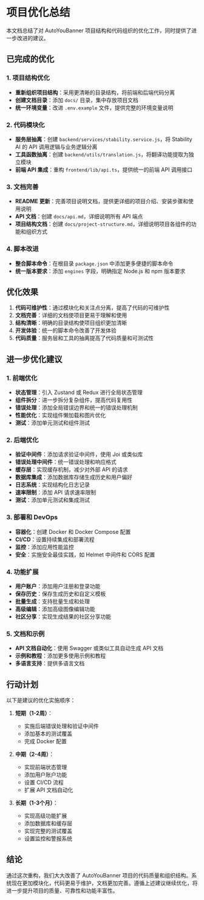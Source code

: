 # 项目优化总结

本文档总结了对 AutoYouBanner 项目结构和代码组织的优化工作，同时提供了进一步改进的建议。

## 已完成的优化

### 1. 项目结构优化

- **重新组织项目结构**：采用更清晰的目录结构，将前端和后端代码分离
- **创建文档目录**：添加 `docs/` 目录，集中存放项目文档
- **统一环境变量**：改进 `.env.example` 文件，提供完整的环境变量说明

### 2. 代码模块化

- **服务层抽离**：创建 `backend/services/stability.service.js`，将 Stability AI 的 API 调用逻辑与业务逻辑分离
- **工具函数抽离**：创建 `backend/utils/translation.js`，将翻译功能提取为独立模块
- **前端 API 集成**：重构 `frontend/lib/api.ts`，提供统一的前端 API 调用接口

### 3. 文档完善

- **README 更新**：完善项目说明文档，提供更详细的项目介绍、安装步骤和使用说明
- **API 文档**：创建 `docs/api.md`，详细说明所有 API 端点
- **项目结构文档**：创建 `docs/project-structure.md`，详细说明项目各组件的功能和组织方式

### 4. 脚本改进

- **整合脚本命令**：在根目录 `package.json` 中添加更多便捷的脚本命令
- **统一版本要求**：添加 `engines` 字段，明确指定 Node.js 和 npm 版本要求

## 优化效果

1. **代码可维护性**：通过模块化和关注点分离，提高了代码的可维护性
2. **文档完善**：详细的文档使项目更易于理解和使用
3. **结构清晰**：明确的目录结构使项目组织更加清晰
4. **开发体验**：统一的脚本命令改善了开发体验
5. **代码质量**：服务层和工具的抽离提高了代码质量和可测试性

## 进一步优化建议

### 1. 前端优化

- **状态管理**：引入 Zustand 或 Redux 进行全局状态管理
- **组件拆分**：进一步拆分复杂组件，提高代码复用性
- **错误处理**：添加全局错误边界和统一的错误处理机制
- **性能优化**：实现组件懒加载和图片优化
- **测试**：添加单元测试和组件测试

### 2. 后端优化

- **验证中间件**：添加请求验证中间件，使用 Joi 或类似库
- **错误处理中间件**：统一错误处理和响应格式
- **缓存层**：实现缓存机制，减少对外部 API 的请求
- **数据库集成**：添加数据库存储生成历史和用户偏好
- **日志系统**：实现结构化日志记录
- **速率限制**：添加 API 请求速率限制
- **测试**：添加单元测试和集成测试

### 3. 部署和 DevOps

- **容器化**：创建 Docker 和 Docker Compose 配置
- **CI/CD**：设置持续集成和部署流程
- **监控**：添加应用性能监控
- **安全**：实施安全最佳实践，如 Helmet 中间件和 CORS 配置

### 4. 功能扩展

- **用户账户**：添加用户注册和登录功能
- **保存历史**：保存生成历史和自定义模板
- **批量生成**：支持批量生成和处理
- **高级编辑**：添加高级图像编辑功能
- **社区分享**：实现生成结果的社区分享功能

### 5. 文档和示例

- **API 文档自动化**：使用 Swagger 或类似工具自动生成 API 文档
- **示例和教程**：添加更多使用示例和教程
- **多语言支持**：提供多语言文档

## 行动计划

以下是建议的优化实施顺序：

1. **短期（1-2周）**：
   - 实施后端错误处理和验证中间件
   - 添加基本的测试覆盖
   - 完成 Docker 配置

2. **中期（2-4周）**：
   - 实现前端状态管理
   - 添加用户账户功能
   - 设置 CI/CD 流程
   - 扩展 API 文档自动化

3. **长期（1-3个月）**：
   - 实现高级功能扩展
   - 添加数据库和缓存层
   - 实现完整的测试覆盖
   - 设置监控和警报系统

## 结论

通过这次重构，我们大大改善了 AutoYouBanner 项目的代码质量和组织结构。系统现在更加模块化，代码更易于维护，文档更加完善。遵循上述建议继续优化，将进一步提升项目的质量、可靠性和功能丰富性。 